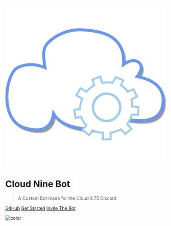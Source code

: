 <!-- docs/_coverpage.md -->

![logo](_media/discord/cloud_nine_icon.svg)

# Cloud Nine Bot

> A Custom Bot made for the Cloud 9.75 Discord

[GitHub](https://github.com/Soyvolon/CloudNineBot)
[Get Started](#cloud-nine-bot)
[Invite The Bot](https://discord.com/api/oauth2/authorize?client_id=750486299789754389&permissions=388176&redirect_uri=https%3A%2F%2Fandrewbounds.com%2Flogin&scope=bot%20applications.commands)

<!-- background color -->
![color](#3498db)